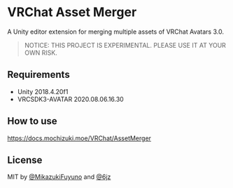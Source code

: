 # VRChat Asset Merger

A Unity editor extension for merging multiple assets of VRChat Avatars 3.0.

> NOTICE: THIS PROJECT IS EXPERIMENTAL. PLEASE USE IT AT YOUR OWN RISK.

## Requirements

- Unity 2018.4.20f1
- VRCSDK3-AVATAR 2020.08.06.16.30

## How to use

https://docs.mochizuki.moe/VRChat/AssetMerger

## License

MIT by [@MikazukiFuyuno](https://twitter.com/MikazukiFuyuno) and [@6jz](https://twitter.com/6jz)
